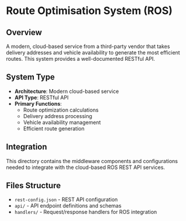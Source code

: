 # Route Optimisation System (ROS)

## Overview
A modern, cloud-based service from a third-party vendor that takes delivery addresses and vehicle availability to generate the most efficient routes. This system provides a well-documented RESTful API.

## System Type
- **Architecture**: Modern cloud-based service
- **API Type**: RESTful API
- **Primary Functions**:
  - Route optimization calculations
  - Delivery address processing
  - Vehicle availability management
  - Efficient route generation

## Integration
This directory contains the middleware components and configurations needed to integrate with the cloud-based ROS REST API services.

## Files Structure
- `rest-config.json` - REST API configuration
- `api/` - API endpoint definitions and schemas
- `handlers/` - Request/response handlers for ROS integration